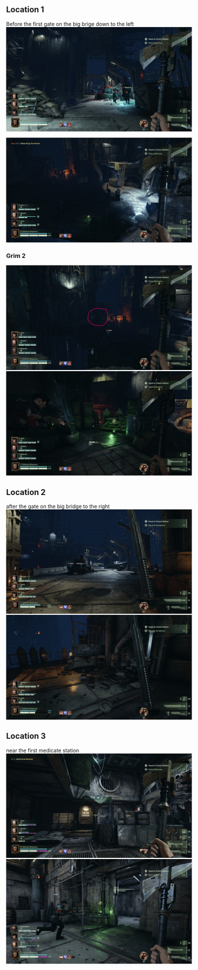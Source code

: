 ## Location 1
Before the first gate on the big brige down to the left
![](images/20221121165803_1.jpg)

![](images/20221121165821_1.jpg)
### Grim 2
![](images/20221121194752_1_edit.jpg)![](images/20221121194807_1.jpg)
## Location 2
after the gate on the big bridge to the right
![](images/20221121130458_1.jpg)
![](images/20221121130453_1.jpg)
## Location 3
near the first medicate station
![](images/20221121170319_1.jpg)
![](images/20221121160940_1.jpg)
